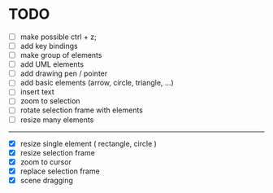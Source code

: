 # TODO

- [ ] make possible ctrl + z;
- [ ] add key bindings
- [ ] make group of elements
- [ ] add UML elements
- [ ] add drawing pen / pointer
- [ ] add basic elements (arrow, circle, triangle, ...)
- [ ] insert text
- [ ] zoom to selection
- [ ] rotate selection frame with elements
- [ ] resize many elements

---

- [x] resize single element ( rectangle, circle )
- [x] resize selection frame
- [x] zoom to cursor
- [x] replace selection frame
- [x] scene dragging
